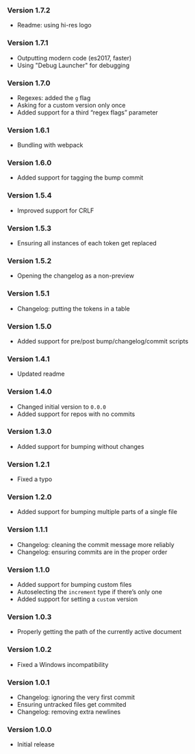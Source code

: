 ### Version 1.7.2
- Readme: using hi-res logo

### Version 1.7.1
- Outputting modern code (es2017, faster)
- Using "Debug Launcher" for debugging

### Version 1.7.0
- Regexes: added the `g` flag
- Asking for a custom version only once
- Added support for a third “regex flags” parameter

### Version 1.6.1
- Bundling with webpack

### Version 1.6.0
- Added support for tagging the bump commit

### Version 1.5.4
- Improved support for CRLF

### Version 1.5.3
- Ensuring all instances of each token get replaced

### Version 1.5.2
- Opening the changelog as a non-preview

### Version 1.5.1
- Changelog: putting the tokens in a table

### Version 1.5.0
- Added support for pre/post bump/changelog/commit scripts

### Version 1.4.1
- Updated readme

### Version 1.4.0
- Changed initial version to `0.0.0`
- Added support for repos with no commits

### Version 1.3.0
- Added support for bumping without changes

### Version 1.2.1
- Fixed a typo

### Version 1.2.0
- Added support for bumping multiple parts of a single file

### Version 1.1.1
- Changelog: cleaning the commit message more reliably
- Changelog: ensuring commits are in the proper order

### Version 1.1.0
- Added support for bumping custom files
- Autoselecting the `increment` type if there’s only one
- Added support for setting a `custom` version

### Version 1.0.3
- Properly getting the path of the currently active document

### Version 1.0.2
- Fixed a Windows incompatibility

### Version 1.0.1
- Changelog: ignoring the very first commit
- Ensuring untracked files get commited
- Changelog: removing extra newlines

### Version 1.0.0
- Initial release
